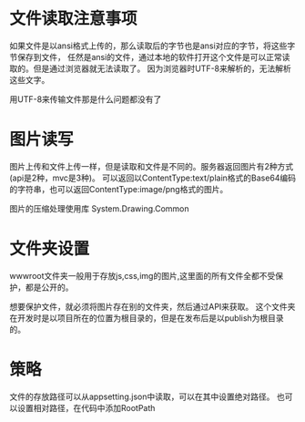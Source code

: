 ﻿# 文件读取注意事项
如果文件是以ansi格式上传的，那么读取后的字节也是ansi对应的字节，将这些字节保存到文件，
任然是ansi的文件，通过本地的软件打开这个文件是可以正常读取的。但是通过浏览器就无法读取了。
因为浏览器时UTF-8来解析的，无法解析这些文字。

用UTF-8来传输文件那是什么问题都没有了

# 图片读写
图片上传和文件上传一样，但是读取和文件是不同的。服务器返回图片有2种方式(api是2种，mvc是3种)。
可以返回以ContentType:text/plain格式的Base64编码的字符串，也可以返回ContentType:image/png格式的图片。

图片的压缩处理使用库 System.Drawing.Common

# 文件夹设置

wwwroot文件夹一般用于存放js,css,img的图片,这里面的所有文件全都不受保护，都是公开的。

想要保护文件，就必须将图片存在别的文件夹，然后通过API来获取。
这个文件夹在开发时是以项目所在的位置为根目录的，但是在发布后是以publish为根目录的。

# 策略

文件的存放路径可以从appsetting.json中读取，可以在其中设置绝对路径。
也可以设置相对路径，在代码中添加RootPath